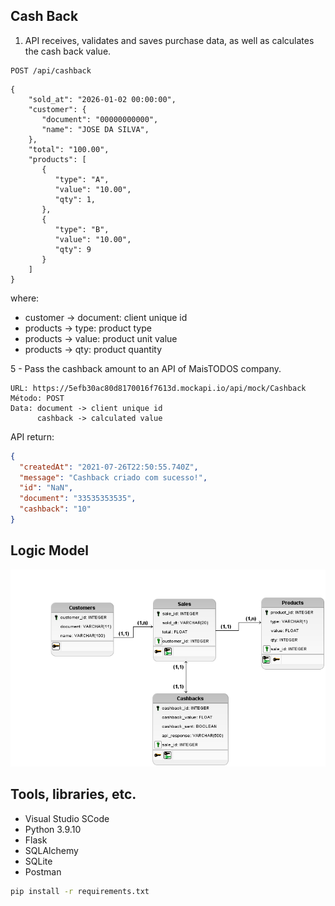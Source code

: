 ## Cash Back
1. API receives, validates and saves purchase data, as well as calculates the cash back value.

```
POST /api/cashback 
```

```shell
{
    "sold_at": "2026-01-02 00:00:00",
    "customer": {
       "document": "00000000000",
       "name": "JOSE DA SILVA",
    },
    "total": "100.00",
    "products": [
       {
          "type": "A",
          "value": "10.00",
          "qty": 1,
       },
       {
          "type": "B",
          "value": "10.00",
          "qty": 9
       }
    ]
}
```

where:
- customer -> document: client unique id
- products -> type: product type
- products -> value: product unit value
- products -> qty: product quantity

5 - Pass the cashback amount to an API of MaisTODOS company.

```
URL: https://5efb30ac80d8170016f7613d.mockapi.io/api/mock/Cashback
Método: POST
Data: document -> client unique id
      cashback -> calculated value
```

API return:

```json
{
  "createdAt": "2021-07-26T22:50:55.740Z",
  "message": "Cashback criado com sucesso!",
  "id": "NaN",
  "document": "33535353535",
  "cashback": "10"
}
```

## Logic Model
<p align="center"> <img src=/logic_model/logic_model.png alt="model" class="center"></p>

## Tools, libraries, etc.
* Visual Studio SCode
* Python 3.9.10
* Flask
* SQLAlchemy
* SQLite
* Postman
```sh
pip install -r requirements.txt 
```

## 
